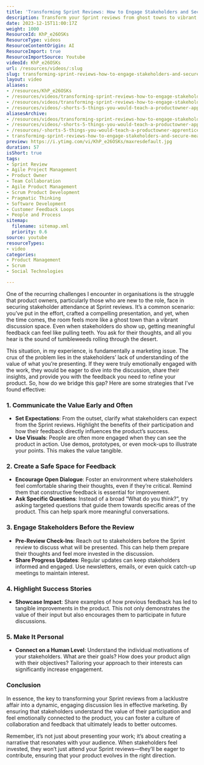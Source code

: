 ```yaml
---
title: 'Transforming Sprint Reviews: How to Engage Stakeholders and Secure Meaningful Feedback'
description: Transform your Sprint reviews from ghost towns to vibrant discussions! Discover strategies to engage stakeholders and secure valuable feedback effectively.
date: 2023-12-15T11:00:17Z
weight: 1000
ResourceId: KhP_e26OSKs
ResourceType: videos
ResourceContentOrigin: AI
ResourceImport: true
ResourceImportSource: Youtube
videoId: KhP_e26OSKs
url: /resources/videos/:slug
slug: transforming-sprint-reviews-how-to-engage-stakeholders-and-secure-meaningful-feedback-KhP_e26OSKs
layout: video
aliases:
- /resources/KhP_e26OSKs
- /resources/videos/transforming-sprint-reviews-how-to-engage-stakeholders-and-secure-meaningful-feedback-KhP_e26OSKs
- /resources/videos/transforming-sprint-reviews-how-to-engage-stakeholders-and-secure-meaningful-feedback
- /resources/videos/-shorts-5-things-you-would-teach-a-productowner-apprentice-part-3
aliasesArchive:
- /resources/videos/transforming-sprint-reviews-how-to-engage-stakeholders-and-secure-meaningful-feedback
- /resources/videos/-shorts-5-things-you-would-teach-a-productowner-apprentice-part-3
- /resources/-shorts-5-things-you-would-teach-a-productowner-apprentice-part-3
- transforming-sprint-reviews-how-to-engage-stakeholders-and-secure-meaningful-feedback-KhP_e26OSKs
preview: https://i.ytimg.com/vi/KhP_e26OSKs/maxresdefault.jpg
duration: 57
isShort: true
tags:
- Sprint Review
- Agile Project Management
- Product Owner
- Team Collaboration
- Agile Product Management
- Scrum Product Development
- Pragmatic Thinking
- Software Development
- Customer Feedback Loops
- People and Process
sitemap:
  filename: sitemap.xml
  priority: 0.6
source: youtube
resourceTypes:
- video
categories:
- Product Management
- Scrum
- Social Technologies

---
```

One of the recurring challenges I encounter in organisations is the struggle that product owners, particularly those who are new to the role, face in securing stakeholder attendance at Sprint reviews. It’s a common scenario: you’ve put in the effort, crafted a compelling presentation, and yet, when the time comes, the room feels more like a ghost town than a vibrant discussion space. Even when stakeholders do show up, getting meaningful feedback can feel like pulling teeth. You ask for their thoughts, and all you hear is the sound of tumbleweeds rolling through the desert.

This situation, in my experience, is fundamentally a marketing issue. The crux of the problem lies in the stakeholders’ lack of understanding of the value of what you’re presenting. If they were truly emotionally engaged with the work, they would be eager to dive into the discussion, share their insights, and provide you with the feedback you need to refine your product. So, how do we bridge this gap? Here are some strategies that I’ve found effective:

### 1. **Communicate the Value Early and Often**
   - **Set Expectations**: From the outset, clarify what stakeholders can expect from the Sprint reviews. Highlight the benefits of their participation and how their feedback directly influences the product’s success.
   - **Use Visuals**: People are often more engaged when they can see the product in action. Use demos, prototypes, or even mock-ups to illustrate your points. This makes the value tangible.

### 2. **Create a Safe Space for Feedback**
   - **Encourage Open Dialogue**: Foster an environment where stakeholders feel comfortable sharing their thoughts, even if they’re critical. Remind them that constructive feedback is essential for improvement.
   - **Ask Specific Questions**: Instead of a broad “What do you think?”, try asking targeted questions that guide them towards specific areas of the product. This can help spark more meaningful conversations.

### 3. **Engage Stakeholders Before the Review**
   - **Pre-Review Check-Ins**: Reach out to stakeholders before the Sprint review to discuss what will be presented. This can help them prepare their thoughts and feel more invested in the discussion.
   - **Share Progress Updates**: Regular updates can keep stakeholders informed and engaged. Use newsletters, emails, or even quick catch-up meetings to maintain interest.

### 4. **Highlight Success Stories**
   - **Showcase Impact**: Share examples of how previous feedback has led to tangible improvements in the product. This not only demonstrates the value of their input but also encourages them to participate in future discussions.

### 5. **Make It Personal**
   - **Connect on a Human Level**: Understand the individual motivations of your stakeholders. What are their goals? How does your product align with their objectives? Tailoring your approach to their interests can significantly increase engagement.

### Conclusion
In essence, the key to transforming your Sprint reviews from a lacklustre affair into a dynamic, engaging discussion lies in effective marketing. By ensuring that stakeholders understand the value of their participation and feel emotionally connected to the product, you can foster a culture of collaboration and feedback that ultimately leads to better outcomes. 

Remember, it’s not just about presenting your work; it’s about creating a narrative that resonates with your audience. When stakeholders feel invested, they won’t just attend your Sprint reviews—they’ll be eager to contribute, ensuring that your product evolves in the right direction.
